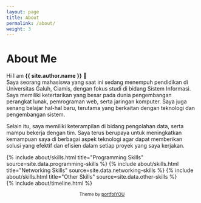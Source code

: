 ```yaml
---
layout: page
title: About
permalink: /about/
weight: 3
---
```


# **About Me**

Hi I am **{{ site.author.name }}** :wave:<br>
Saya seorang mahasiswa yang saat ini sedang menempuh pendidikan di Universitas Galuh, Ciamis, dengan fokus studi di bidang Sistem Informasi. Saya memiliki ketertarikan yang besar pada dunia pengembangan perangkat lunak, pemrograman web, serta jaringan komputer. Saya juga senang belajar hal-hal baru, terutama yang berkaitan dengan teknologi dan pengembangan sistem.

Selain itu, saya memiliki keterampilan di bidang pengolahan data, serta mampu bekerja dengan tim. Saya terus berupaya untuk meningkatkan kemampuan saya di berbagai aspek teknologi agar dapat memberikan solusi yang efektif dan efisien dalam setiap proyek yang saya kerjakan.

<div class="row">
{% include about/skills.html title="Programming Skills" source=site.data.programming-skills %}
{% include about/skills.html title="Networking Skills" source=site.data.networking-skills %}
{% include about/skills.html title="Other Skills" source=site.data.other-skills %}
</div>

<div class="row">
{% include about/timeline.html %}
</div>

<p align="center">
<small class="text-muted mb-2">
  Theme by <a href="https://github.com/YoussefRaafatNasry/portfolYOU">portfolYOU</a>
</small>
